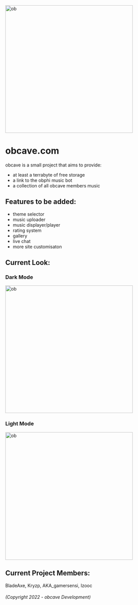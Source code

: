 <img src="https://media.discordapp.net/attachments/464320663050518533/1016710537268174969/obicon.png" alt="ob" width="400"/>

# obcave.com

obcave is a small project that aims to provide:
- at least a terrabyte of free storage
- a link to the obphi music bot 
- a collection of all obcave members music

## Features to be added:
- theme selector
- music uploader
- music displayer/player
- rating system
- gallery
- live chat
- more site customisaton

## Current Look:

### Dark Mode
<img src="https://cdn.discordapp.com/attachments/1089873363025018960/1089873429391487076/obcave-dark.png" alt="ob" width="400"/>

### Light Mode
<img src="https://cdn.discordapp.com/attachments/1089873363025018960/1089873429638938674/obcave-light.png" alt="ob" width="400"/>

## Current Project Members:

BladeAxe, Kryzp, AKA_gamersensi, Izooc

###### (Copyright 2022 - obcave Development)
